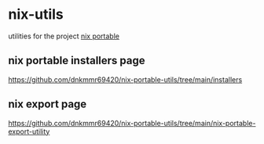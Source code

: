# nix-utils
utilities for the project [nix portable](https://github.com/DavHau/nix-portable)

## nix portable installers page
https://github.com/dnkmmr69420/nix-portable-utils/tree/main/installers

## nix export page
https://github.com/dnkmmr69420/nix-portable-utils/tree/main/nix-portable-export-utility
